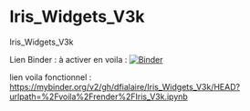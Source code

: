 # Iris_Widgets_V3k
Iris_Widgets_V3k

Lien Binder : à activer en voila :
[![Binder](https://mybinder.org/badge_logo.svg)](https://mybinder.org/v2/gh/dfialaire/Iris_Widgets_V3k/HEAD)

lien voila fonctionnel : https://mybinder.org/v2/gh/dfialaire/Iris_Widgets_V3k/HEAD?urlpath=%2Fvoila%2Frender%2FIris_V3k.ipynb

